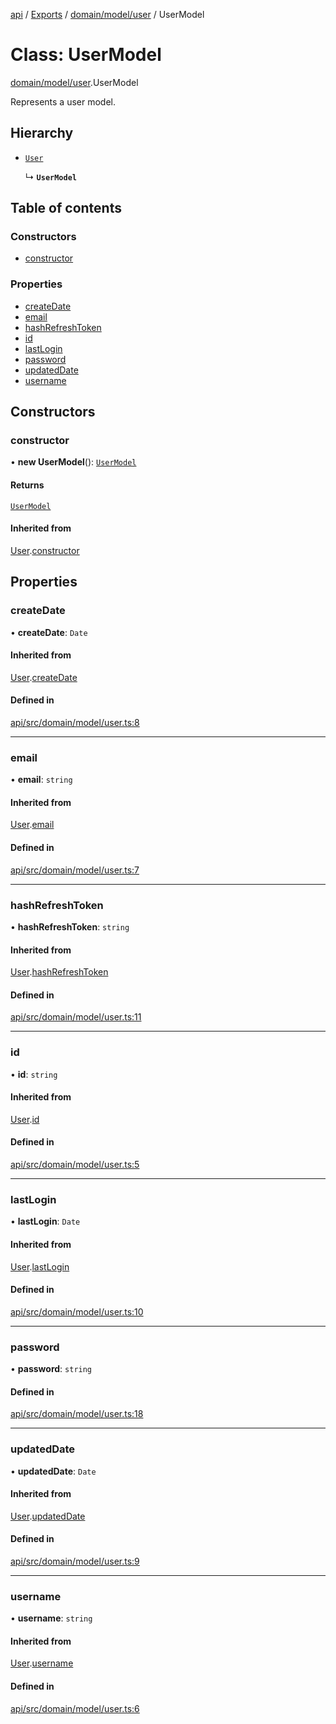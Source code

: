 [api](../README.md) / [Exports](../modules.md) / [domain/model/user](../modules/domain_model_user.md) / UserModel

# Class: UserModel

[domain/model/user](../modules/domain_model_user.md).UserModel

Represents a user model.

## Hierarchy

- [`User`](domain_model_user.User.md)

  ↳ **`UserModel`**

## Table of contents

### Constructors

- [constructor](domain_model_user.UserModel.md#constructor)

### Properties

- [createDate](domain_model_user.UserModel.md#createdate)
- [email](domain_model_user.UserModel.md#email)
- [hashRefreshToken](domain_model_user.UserModel.md#hashrefreshtoken)
- [id](domain_model_user.UserModel.md#id)
- [lastLogin](domain_model_user.UserModel.md#lastlogin)
- [password](domain_model_user.UserModel.md#password)
- [updatedDate](domain_model_user.UserModel.md#updateddate)
- [username](domain_model_user.UserModel.md#username)

## Constructors

### constructor

• **new UserModel**(): [`UserModel`](domain_model_user.UserModel.md)

#### Returns

[`UserModel`](domain_model_user.UserModel.md)

#### Inherited from

[User](domain_model_user.User.md).[constructor](domain_model_user.User.md#constructor)

## Properties

### createDate

• **createDate**: `Date`

#### Inherited from

[User](domain_model_user.User.md).[createDate](domain_model_user.User.md#createdate)

#### Defined in

[api/src/domain/model/user.ts:8](https://github.com/No-Country/restaurant-reservation-manager/blob/d2fd85f/api/src/domain/model/user.ts#L8)

---

### email

• **email**: `string`

#### Inherited from

[User](domain_model_user.User.md).[email](domain_model_user.User.md#email)

#### Defined in

[api/src/domain/model/user.ts:7](https://github.com/No-Country/restaurant-reservation-manager/blob/d2fd85f/api/src/domain/model/user.ts#L7)

---

### hashRefreshToken

• **hashRefreshToken**: `string`

#### Inherited from

[User](domain_model_user.User.md).[hashRefreshToken](domain_model_user.User.md#hashrefreshtoken)

#### Defined in

[api/src/domain/model/user.ts:11](https://github.com/No-Country/restaurant-reservation-manager/blob/d2fd85f/api/src/domain/model/user.ts#L11)

---

### id

• **id**: `string`

#### Inherited from

[User](domain_model_user.User.md).[id](domain_model_user.User.md#id)

#### Defined in

[api/src/domain/model/user.ts:5](https://github.com/No-Country/restaurant-reservation-manager/blob/d2fd85f/api/src/domain/model/user.ts#L5)

---

### lastLogin

• **lastLogin**: `Date`

#### Inherited from

[User](domain_model_user.User.md).[lastLogin](domain_model_user.User.md#lastlogin)

#### Defined in

[api/src/domain/model/user.ts:10](https://github.com/No-Country/restaurant-reservation-manager/blob/d2fd85f/api/src/domain/model/user.ts#L10)

---

### password

• **password**: `string`

#### Defined in

[api/src/domain/model/user.ts:18](https://github.com/No-Country/restaurant-reservation-manager/blob/d2fd85f/api/src/domain/model/user.ts#L18)

---

### updatedDate

• **updatedDate**: `Date`

#### Inherited from

[User](domain_model_user.User.md).[updatedDate](domain_model_user.User.md#updateddate)

#### Defined in

[api/src/domain/model/user.ts:9](https://github.com/No-Country/restaurant-reservation-manager/blob/d2fd85f/api/src/domain/model/user.ts#L9)

---

### username

• **username**: `string`

#### Inherited from

[User](domain_model_user.User.md).[username](domain_model_user.User.md#username)

#### Defined in

[api/src/domain/model/user.ts:6](https://github.com/No-Country/restaurant-reservation-manager/blob/d2fd85f/api/src/domain/model/user.ts#L6)
